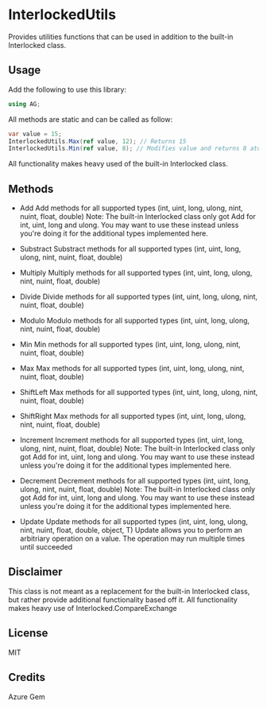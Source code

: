 
# InterlockedUtils
Provides utilities functions that can be used in addition to the built-in Interlocked class.

## Usage
Add the following to use this library:
```cs
using AG;
```

All methods are static and can be called as follow:
```cs
var value = 15;
InterlockedUtils.Max(ref value, 12); // Returns 15
InterlockedUtils.Min(ref value, 8); // Modifies value and returns 8 atomically
```
All functionality makes heavy used of the built-in Interlocked class.

## Methods
- Add
Add methods for all supported types (int, uint, long, ulong, nint, nuint, float, double)
Note: The built-in Interlocked class only got Add for int, uint, long and ulong. You may want to use these instead unless you're doing it for the additional types implemented here.

- Substract
Substract methods for all supported types (int, uint, long, ulong, nint, nuint, float, double)

- Multiply
Multiply methods for all supported types (int, uint, long, ulong, nint, nuint, float, double)

- Divide
Divide methods for all supported types (int, uint, long, ulong, nint, nuint, float, double)

- Modulo
Modulo methods for all supported types (int, uint, long, ulong, nint, nuint, float, double)

- Min
Min methods for all supported types (int, uint, long, ulong, nint, nuint, float, double)

- Max
Max methods for all supported types (int, uint, long, ulong, nint, nuint, float, double)

- ShiftLeft
Max methods for all supported types (int, uint, long, ulong, nint, nuint, float, double)

- ShiftRight
Max methods for all supported types (int, uint, long, ulong, nint, nuint, float, double)

- Increment
Increment methods for all supported types (int, uint, long, ulong, nint, nuint, float, double)
Note: The built-in Interlocked class only got Add for int, uint, long and ulong. You may want to use these instead unless you're doing it for the additional types implemented here.

- Decrement
Decrement methods for all supported types (int, uint, long, ulong, nint, nuint, float, double)
Note: The built-in Interlocked class only got Add for int, uint, long and ulong. You may want to use these instead unless you're doing it for the additional types implemented here.

- Update
Update methods for all supported types (int, uint, long, ulong, nint, nuint, float, double, object, T)
Update allows you to perform an arbitriary operation on a value. The operation may run multiple times until succeeded

## Disclaimer
This class is not meant as a replacement for the built-in Interlocked class, but rather provide additional functionality based off it. All functionality makes heavy use of Interlocked.CompareExchange

## License
MIT

## Credits
Azure Gem